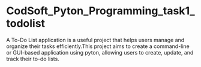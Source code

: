 # CodSoft_Pyton_Programming_task1_todolist
A To-Do List application is a useful project that helps users manage and organize their tasks efficiently.This project aims to create a command-line or GUI-based application using pyton, allowing users to create, update, and track their to-do lists.
